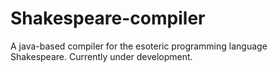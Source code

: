 # Shakespeare-compiler
A java-based compiler for the esoteric programming language Shakespeare. Currently under development.
